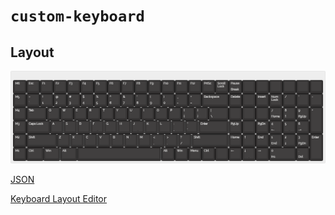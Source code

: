 # `custom-keyboard`

## Layout

![Layout png](./design/keyboard-layout.png)

[JSON](./design/keyboard-layout.json)

[Keyboard Layout Editor](http://www.keyboard-layout-editor.com/##@@_y:0.5&c=%23373535&t=%23ffffff%3B&=M6&=Esc&=F1&=F2&=F3&=F4&=F5&=F6&=F7&=F8&=F9&=F10&=F11&=F12&=PrtSc&=Scroll%20Lock&=Pause%0ABreak&_a:7%3B&=&=&=&=&=&=%3B&@_a:4%3B&=M5&=~%0A%60&=!%0A1&=%2F@%0A2&=%23%0A3&=$%0A4&=%25%0A5&=%5E%0A6&=%2F&%0A7&=*%0A8&=(%0A9&=)%0A0&=%2F_%0A-&=+%0A%2F=&_w:2%3B&=Backspace&=Delete&_a:7%3B&=&_a:4%3B&=Insert&=Num%20Lock&=%2F%2F&=*&=-%3B&@=M4&_w:1.5%3B&=Tab&=Q&=W&=E&=R&=T&=Y&=U&=I&=O&=P&=%7B%0A%5B&=%7D%0A%5D&_w:1.5%3B&=%7C%0A%5C&_a:7%3B&=&=&=&_a:4%3B&=7%0AHome&=8%0A%E2%86%91&=9%0APgUp&_h:2%3B&=+%3B&@=M3&_w:1.75%3B&=Caps%20Lock&=A&=S&=D&_sm=cherry&n:true%3B&=F&_sm=%3B&=G&=H&_n:true%3B&=J&=K&=L&=%2F:%0A%2F%3B&=%22%0A'&_w:2.25%3B&=Enter&=PgUp&_a:7%3B&=&_a:4%3B&=PgDn&=4%0A%E2%86%90&_n:true%3B&=5&=6%0A%E2%86%92%3B&@=M2&_w:2.25%3B&=Shift&=Z&=X&=C&=V&=B&=N&=M&=%3C%0A,&=%3E%0A.&=%3F%0A%2F%2F&_w:2.75%3B&=Shift&=Home&=%E2%86%91&=End&=1%0AEnd&=2%0A%E2%86%93&=3%0APgDn&_h:2%3B&=Enter%3B&@=M1&_w:1.25%3B&=Ctrl&_w:1.25%3B&=Win&_w:1.25%3B&=Alt&_a:7&w:6.25%3B&=&_a:4%3B&=Alt&=Win&=Menu&=Ctrl&_a:7%3B&=&_a:4%3B&=%E2%86%90&_n:true%3B&=%E2%86%93&=%E2%86%92&_w:2%3B&=0%0AIns&=.%0ADel)


